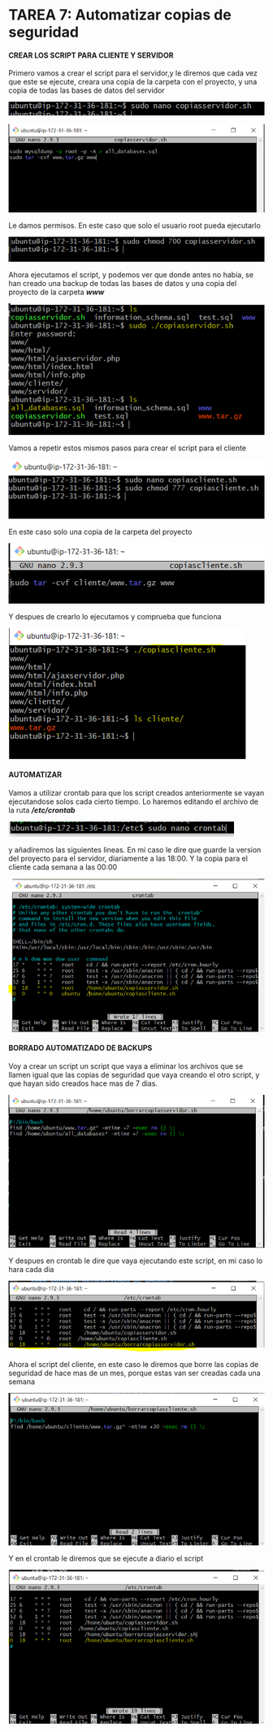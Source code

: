 # TAREA 7: Automatizar copias de seguridad
#### CREAR LOS SCRIPT PARA CLIENTE Y SERVIDOR
Primero vamos a crear el script para el servidor,y le diremos que cada vez que este se ejecute, creara una copia de la carpeta con el proyecto, y una copia de todas las bases de datos del servidor

![](images/tarea07md/captura01.PNG)

![](images/tarea07md/captura02.PNG)

Le damos permisos. En este caso que solo el usuario root pueda ejecutarlo

![](images/tarea07md/captura03.PNG)

Ahora ejecutamos el script, y podemos ver que donde antes no habia, se han creado una backup de todas las bases de datos y una copia del proyecto de la carpeta ***www***

![](images/tarea07md/captura04.PNG)

 Vamos a repetir estos mismos pasos para crear el script para el cliente

![](images/tarea07md/captura05.PNG)

En este caso solo una copia de la carpeta del proyecto

![](images/tarea07md/captura06.PNG)

Y despues de crearlo lo ejecutamos y comprueba que funciona

![](images/tarea07md/captura07.PNG)

#### AUTOMATIZAR
Vamos a utilizar crontab para que los script creados anteriormente se vayan ejecutandose solos cada cierto tiempo.
Lo haremos editando el archivo de la ruta ***/etc/crontab***

![](images/tarea07md/captura08.PNG)

y añadiremos las siguientes lineas.
En mi caso le dire que guarde la version del proyecto para el servidor, diariamente a las 18:00. Y la copia para el cliente cada semana a las 00:00

![](images/tarea07md/captura09.PNG)

#### BORRADO AUTOMATIZADO DE BACKUPS
Voy a crear un script un script que vaya a eliminar los archivos que se llamen igual que las copias de seguridad que vaya creando el otro script, y que hayan sido creados hace mas de 7 dias.

![](images/tarea07md/captura10.PNG)

Y despues en crontab le dire que vaya ejecutando este script, en mi caso lo hara cada dia

![](images/tarea07md/captura11.PNG)

Ahora el script del cliente, en este caso le diremos que borre las copias de seguridad de hace mas de un mes, porque estas van ser creadas cada una semana

![](images/tarea07md/captura12.PNG)

Y en el crontab le diremos que se ejecute a diario el script

![](images/tarea07md/captura13.PNG)